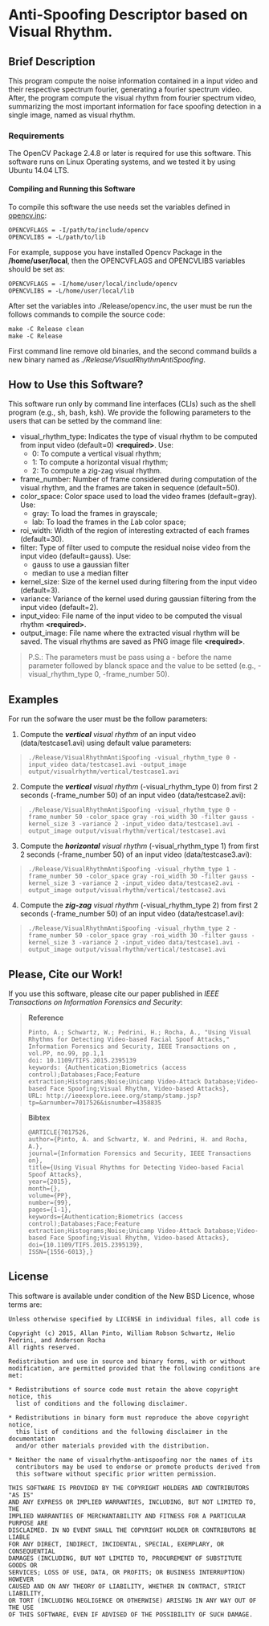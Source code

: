 Anti-Spoofing Descriptor based on Visual Rhythm.
================================================

## Brief Description
This program compute the noise information contained in a input video and their respective spectrum fourier, generating a fourier spectrum video. After, the program compute the visual rhythm from fourier spectrum video, summarizing the most important information for face spoofing detection in a single image, named as visual rhythm.

### Requirements
The OpenCV Package 2.4.8 or later is required for use this software. This software runs on Linux Operating systems, and we tested it by using Ubuntu 14.04 LTS.

#### Compiling and Running this Software
To compile this software the use needs set the variables defined in [opencv.inc](https://github.com/allansp84/visualrhythm-antispoofing/blob/master/Release/opencv.inc):

    OPENCVFLAGS = -I/path/to/include/opencv
    OPENCVLIBS = -L/path/to/lib

For example, suppose you have installed Opencv Package in the **/home/user/local**, then the OPENCVFLAGS and OPENCVLIBS variables should be set as:

    OPENCVFLAGS = -I/home/user/local/include/opencv
    OPENCVLIBS = -L/home/user/local/lib

After set the variables into ./Release/opencv.inc, the user must be run the follows commands to compile the source code:

    make -C Release clean
    make -C Release

First command line remove old binaries, and the second command builds a new binary named as *./Release/VisualRhythmAntiSpoofing*.

## How to Use this Software?

This software run only by command line interfaces (CLIs) such as the shell program (e.g., sh, bash, ksh). We provide the following parameters to the users that can be setted by the command line:

* visual_rhythm_type: Indicates the type of visual rhythm to be computed from input video (default=0) **\<required\>**. Use:
    + 0: To compute a vertical visual rhythm;
    + 1: To compute a horizontal visual rhythm;
    + 2: To compute a zig-zag visual rhythm.
* frame_number: Number of frame considered during computation of the visual rhythm, and the frames are taken in sequence (default=50).
* color_space: Color space used to load the video frames (default=gray). Use:
    + gray: To load the frames in grayscale;
    + lab: To load the frames in the *L*ab color space;
* roi_width: Width of the region of interesting extracted of each frames (default=30).
* filter: Type of filter used to compute the residual noise video from the input video (default=gauss). Use:
    + gauss to use a gaussian filter
    + median to use a median filter
* kernel_size: Size of the kernel used during filtering from the input video (default=3).
* variance: Variance of the kernel used during gaussian filtering from the input video (default=2).
* input_video: File name of the input video to be computed the visual rhythm **\<required\>**.
* output_image: File name where the extracted visual rhythm will be saved. The visual rhythms are saved as PNG image file **\<required\>**.

> P.S.: The parameters must be pass using a - before the name parameter followed by blanck space and the value to be setted (e.g., -visual_rhythm_type 0, -frame_number 50).

## Examples
For run the sofware the user must be the follow parameters:

1. Compute the *__vertical__ visual rhythm* of an input video (data/testcase1.avi) using default value parameters:
>     
>     ./Release/VisualRhythmAntiSpoofing -visual_rhythm_type 0 -input_video data/testcase1.avi -output_image output/visualrhythm/vertical/testcase1.avi
>     

2. Compute the *__vertical__ visual rhythm* (-visual_rhythm_type 0) from first 2 seconds (-frame_number 50) of an input video (data/testcase2.avi):
>     
>     ./Release/VisualRhythmAntiSpoofing -visual_rhythm_type 0 -frame_number 50 -color_space gray -roi_width 30 -filter gauss -kernel_size 3 -variance 2 -input_video data/testcase1.avi -output_image output/visualrhythm/vertical/testcase1.avi
>     

3. Compute the *__horizontal__ visual rhythm* (-visual_rhythm_type 1) from first 2 seconds (-frame_number 50) of an input video (data/testcase3.avi):
>     
>     ./Release/VisualRhythmAntiSpoofing -visual_rhythm_type 1 -frame_number 50 -color_space gray -roi_width 30 -filter gauss -kernel_size 3 -variance 2 -input_video data/testcase2.avi -output_image output/visualrhythm/vertical/testcase2.avi
>     

4. Compute the *__zig-zag__ visual rhythm* (-visual_rhythm_type 2) from first 2 seconds (-frame_number 50) of an input video (data/testcase1.avi):
>     
>     ./Release/VisualRhythmAntiSpoofing -visual_rhythm_type 2 -frame_number 50 -color_space gray -roi_width 30 -filter gauss -kernel_size 3 -variance 2 -input_video data/testcase1.avi -output_image output/visualrhythm/vertical/testcase1.avi
>     

## Please, Cite our Work!
If you use this software, please cite our paper published in *IEEE Transactions on Information Forensics and Security*:

> **Reference**
>
>     Pinto, A.; Schwartz, W.; Pedrini, H.; Rocha, A., "Using Visual Rhythms for Detecting Video-based Facial Spoof Attacks," Information Forensics and Security, IEEE Transactions on , vol.PP, no.99, pp.1,1
>     doi: 10.1109/TIFS.2015.2395139
>     keywords: {Authentication;Biometrics (access control);Databases;Face;Feature extraction;Histograms;Noise;Unicamp Video-Attack Database;Video-based Face Spoofing;Visual Rhythm, Video-based Attacks},
>     URL: http://ieeexplore.ieee.org/stamp/stamp.jsp?tp=&arnumber=7017526&isnumber=4358835


> **Bibtex**
>
>     @ARTICLE{7017526,
>     author={Pinto, A. and Schwartz, W. and Pedrini, H. and Rocha, A.},
>     journal={Information Forensics and Security, IEEE Transactions on},
>     title={Using Visual Rhythms for Detecting Video-based Facial Spoof Attacks},
>     year={2015},
>     month={},
>     volume={PP},
>     number={99},
>     pages={1-1},
>     keywords={Authentication;Biometrics (access control);Databases;Face;Feature extraction;Histograms;Noise;Unicamp Video-Attack Database;Video-based Face Spoofing;Visual Rhythm, Video-based Attacks},
>     doi={10.1109/TIFS.2015.2395139},
>     ISSN={1556-6013},}

## License

This software is available under condition of the New BSD Licence, whose terms are:

    Unless otherwise specified by LICENSE in individual files, all code is

    Copyright (c) 2015, Allan Pinto, William Robson Schwartz, Helio Pedrini, and Anderson Rocha
    All rights reserved.

    Redistribution and use in source and binary forms, with or without
    modification, are permitted provided that the following conditions are met:

    * Redistributions of source code must retain the above copyright notice, this
      list of conditions and the following disclaimer.

    * Redistributions in binary form must reproduce the above copyright notice,
      this list of conditions and the following disclaimer in the documentation
      and/or other materials provided with the distribution.

    * Neither the name of visualrhythm-antispoofing nor the names of its
      contributors may be used to endorse or promote products derived from
      this software without specific prior written permission.

    THIS SOFTWARE IS PROVIDED BY THE COPYRIGHT HOLDERS AND CONTRIBUTORS "AS IS"
    AND ANY EXPRESS OR IMPLIED WARRANTIES, INCLUDING, BUT NOT LIMITED TO, THE
    IMPLIED WARRANTIES OF MERCHANTABILITY AND FITNESS FOR A PARTICULAR PURPOSE ARE
    DISCLAIMED. IN NO EVENT SHALL THE COPYRIGHT HOLDER OR CONTRIBUTORS BE LIABLE
    FOR ANY DIRECT, INDIRECT, INCIDENTAL, SPECIAL, EXEMPLARY, OR CONSEQUENTIAL
    DAMAGES (INCLUDING, BUT NOT LIMITED TO, PROCUREMENT OF SUBSTITUTE GOODS OR
    SERVICES; LOSS OF USE, DATA, OR PROFITS; OR BUSINESS INTERRUPTION) HOWEVER
    CAUSED AND ON ANY THEORY OF LIABILITY, WHETHER IN CONTRACT, STRICT LIABILITY,
    OR TORT (INCLUDING NEGLIGENCE OR OTHERWISE) ARISING IN ANY WAY OUT OF THE USE
    OF THIS SOFTWARE, EVEN IF ADVISED OF THE POSSIBILITY OF SUCH DAMAGE.
